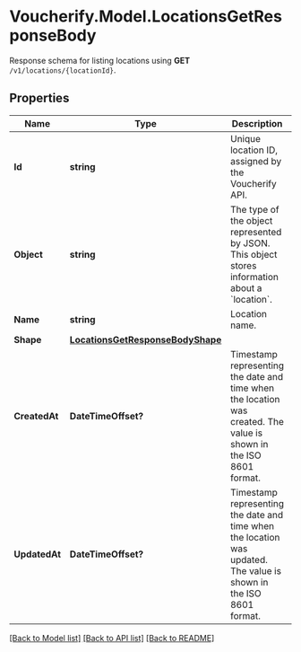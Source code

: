 # Voucherify.Model.LocationsGetResponseBody
Response schema for listing locations using **GET** `/v1/locations/{locationId}`.

## Properties

Name | Type | Description | Notes
------------ | ------------- | ------------- | -------------
**Id** | **string** | Unique location ID, assigned by the Voucherify API. | [optional] 
**Object** | **string** | The type of the object represented by JSON. This object stores information about a &#x60;location&#x60;. | [optional] 
**Name** | **string** | Location name. | [optional] 
**Shape** | [**LocationsGetResponseBodyShape**](LocationsGetResponseBodyShape.md) |  | [optional] 
**CreatedAt** | **DateTimeOffset?** | Timestamp representing the date and time when the location was created. The value is shown in the ISO 8601 format. | [optional] 
**UpdatedAt** | **DateTimeOffset?** | Timestamp representing the date and time when the location was updated. The value is shown in the ISO 8601 format. | [optional] 

[[Back to Model list]](../README.md#documentation-for-models) [[Back to API list]](../README.md#documentation-for-api-endpoints) [[Back to README]](../README.md)

